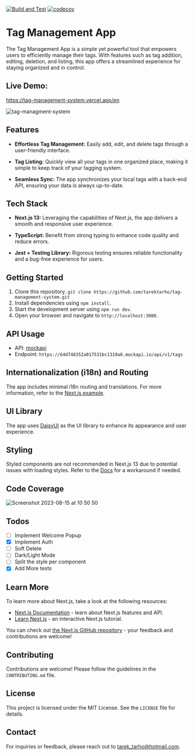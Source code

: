 [![Build and Test](https://github.com/tarektarho/tag-management-system-move/actions/workflows/main.yml/badge.svg)](https://github.com/tarektarho/tag-management-system-move/actions/workflows/main.yml) [![codecov](https://codecov.io/gh/tarektarho/tag-management-system-move/graph/badge.svg?token=4OXWHJB4NJ)](https://codecov.io/gh/tarektarho/tag-management-system-move)

# Tag Management App

The Tag Management App is a simple yet powerful tool that empowers users to efficiently manage their tags. With features such as tag addition, editing, deletion, and listing, this app offers a streamlined experience for staying organized and in control.

## Live Demo:

https://tag-management-system.vercel.app/en

![tag-managment-system](https://github.com/tarektarho/tag-management-system-move/assets/18512695/4d917338-26d0-45ed-81c4-9e1477423c90)

## Features

- **Effortless Tag Management:** Easily add, edit, and delete tags through a user-friendly interface.

- **Tag Listing:** Quickly view all your tags in one organized place, making it simple to keep track of your tagging system.

- **Seamless Sync:** The app synchronizes your local tags with a back-end API, ensuring your data is always up-to-date.

## Tech Stack

- **Next.js 13:** Leveraging the capabilities of Next.js, the app delivers a smooth and responsive user experience.

- **TypeScript:** Benefit from strong typing to enhance code quality and reduce errors.

- **Jest + Testing Library:** Rigorous testing ensures reliable functionality and a bug-free experience for users.

## Getting Started

1. Clone this repository. `git clone https://github.com/tarektarho/tag-management-system.git`
2. Install dependencies using `npm install`.
3. Start the development server using `npm run dev`.
4. Open your browser and navigate to `http://localhost:3000`.

## API Usage

- API: [mockapi](https://64d748352a017531bc1319a6.mockapi.io/api/v1/)
- Endpoint: `https://64d748352a017531bc1319a6.mockapi.io/api/v1/tags`

## Internationalization (i18n) and Routing

The app includes minimal i18n routing and translations. For more information, refer to the [Next.js example](https://github.com/vercel/next.js/tree/canary/examples/app-dir-i18n-routing).

## UI Library

The app uses [DaisyUI](https://daisyui.com) as the UI library to enhance its appearance and user experience.

## Styling

Styled components are not recommended in Next.js 13 due to potential issues with loading styles. Refer to the [Docs](https://nextjs.org/docs/app/building-your-application/styling/css-in-js#styled-components) for a workaround if needed.

## Code Coverage

![Screenshot 2023-08-15 at 10 50 50](https://github.com/tarektarho/tag-management-system-move/assets/18512695/0a4d29e3-918e-424b-9815-7df7fc0a5c8d)

## Todos

- [ ] Implement Welcome Popup
- [x] Implement Auth
- [ ] Soft Delete
- [ ] Dark/Light Mode
- [ ] Split the style per component
- [x] Add More tests

## Learn More

To learn more about Next.js, take a look at the following resources:

- [Next.js Documentation](https://nextjs.org/docs) - learn about Next.js features and API.
- [Learn Next.js](https://nextjs.org/learn) - an interactive Next.js tutorial.

You can check out [the Next.js GitHub repository](https://github.com/vercel/next.js/) - your feedback and contributions are welcome!

## Contributing

Contributions are welcome! Please follow the guidelines in the `CONTRIBUTING.md` file.

## License

This project is licensed under the MIT License. See the `LICENSE` file for details.

## Contact

For inquiries or feedback, please reach out to [tarek_tarho@hotmail.com](tarek_tarho@hotmail.com).
